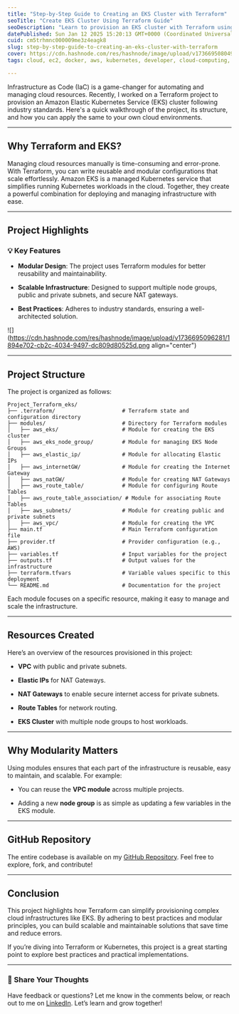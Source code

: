 ```yaml
---
title: "Step-by-Step Guide to Creating an EKS Cluster with Terraform"
seoTitle: "Create EKS Cluster Using Terraform Guide"
seoDescription: "Learn to provision an EKS cluster with Terraform using this step-by-step guide, focusing on modularity, scalability, and industry best practices"
datePublished: Sun Jan 12 2025 15:20:13 GMT+0000 (Coordinated Universal Time)
cuid: cm5trhmnc000009me3z4eagk8
slug: step-by-step-guide-to-creating-an-eks-cluster-with-terraform
cover: https://cdn.hashnode.com/res/hashnode/image/upload/v1736695080494/cff957a7-43b8-478a-9dcd-1d87cfdf711e.png
tags: cloud, ec2, docker, aws, kubernetes, developer, cloud-computing, devops, terraform, eks, devops-articles, 90daysofdevops, trainwithshubham, 90daysofdevops-chanllenge, tws

---
```


Infrastructure as Code (IaC) is a game-changer for automating and managing cloud resources. Recently, I worked on a Terraform project to provision an Amazon Elastic Kubernetes Service (EKS) cluster following industry standards. Here's a quick walkthrough of the project, its structure, and how you can apply the same to your own cloud environments.

---

## Why Terraform and EKS?

Managing cloud resources manually is time-consuming and error-prone. With Terraform, you can write reusable and modular configurations that scale effortlessly. Amazon EKS is a managed Kubernetes service that simplifies running Kubernetes workloads in the cloud. Together, they create a powerful combination for deploying and managing infrastructure with ease.

---

## Project Highlights

### 💡 Key Features

* **Modular Design**: The project uses Terraform modules for better reusability and maintainability.
    
* **Scalable Infrastructure**: Designed to support multiple node groups, public and private subnets, and secure NAT gateways.
    
* **Best Practices**: Adheres to industry standards, ensuring a well-architected solution.
    

![](https://cdn.hashnode.com/res/hashnode/image/upload/v1736695096281/1894e702-cb2c-4034-9497-dc809d80525d.png align="center")

---

## Project Structure

The project is organized as follows:

```plaintext
Project_Terraform_eks/
├── .terraform/                     # Terraform state and configuration directory
├── modules/                        # Directory for Terraform modules
│   ├── aws_eks/                    # Module for creating the EKS cluster
│   ├── aws_eks_node_group/         # Module for managing EKS Node Groups
│   ├── aws_elastic_ip/             # Module for allocating Elastic IPs
│   ├── aws_internetGW/             # Module for creating the Internet Gateway
│   ├── aws_natGW/                  # Module for creating NAT Gateways
│   ├── aws_route_table/            # Module for configuring Route Tables
│   ├── aws_route_table_association/ # Module for associating Route Tables
│   ├── aws_subnets/                # Module for creating public and private subnets
│   ├── aws_vpc/                    # Module for creating the VPC
├── main.tf                         # Main Terraform configuration file
├── provider.tf                     # Provider configuration (e.g., AWS)
├── variables.tf                    # Input variables for the project
├── outputs.tf                      # Output values for the infrastructure
├── terraform.tfvars                # Variable values specific to this deployment
└── README.md                       # Documentation for the project
```

Each module focuses on a specific resource, making it easy to manage and scale the infrastructure.

---

## Resources Created

Here’s an overview of the resources provisioned in this project:

* **VPC** with public and private subnets.
    
* **Elastic IPs** for NAT Gateways.
    
* **NAT Gateways** to enable secure internet access for private subnets.
    
* **Route Tables** for network routing.
    
* **EKS Cluster** with multiple node groups to host workloads.
    

---

## Why Modularity Matters

Using modules ensures that each part of the infrastructure is reusable, easy to maintain, and scalable. For example:

* You can reuse the **VPC module** across multiple projects.
    
* Adding a new **node group** is as simple as updating a few variables in the EKS module.
    

---

## GitHub Repository

The entire codebase is available on my [GitHub Repository](https://github.com/iam-harshsoni/DevOps-Project/). Feel free to explore, fork, and contribute!

---

## Conclusion

This project highlights how Terraform can simplify provisioning complex cloud infrastructures like EKS. By adhering to best practices and modular principles, you can build scalable and maintainable solutions that save time and reduce errors.

If you’re diving into Terraform or Kubernetes, this project is a great starting point to explore best practices and practical implementations.

---

### 🌟 Share Your Thoughts

Have feedback or questions? Let me know in the comments below, or reach out to me on [LinkedIn](https://linkedin.com/in/harsh-soni-007hs). Let’s learn and grow together!